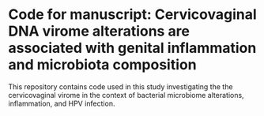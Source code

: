 # Code for manuscript: Cervicovaginal DNA virome alterations are associated with genital inflammation and microbiota composition

This repository contains code used in this study investigating the the cervicovaginal virome in the context of bacterial microbiome alterations, inflammation, and HPV infection.
